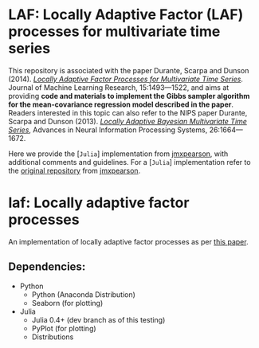 # LAF: Locally Adaptive Factor (LAF) processes for multivariate time series

This repository is associated with the paper Durante, Scarpa and Dunson (2014). [*Locally Adaptive Factor Processes for Multivariate Time Series*](http://jmlr.org/papers/v15/durante14a.html). Journal of Machine Learning Research, 15:1493—1522, and aims at providing **code and materials to implement the Gibbs sampler algorithm for the mean-covariance regression model described in the paper**. Readers interested in this topic can also refer to the NIPS paper Durante, Scarpa and Dunson (2013). [*Locally Adaptive Bayesian Multivariate Time Series*](http://papers.nips.cc/paper/5115-locally-adaptive-bayesian-multivariate-time-series), Advances in Neural Information Processing Systems, 26:1664—1672.

Here we provide the [`Julia`] implementation from [jmxpearson](https://github.com/jmxpearson), with additional comments and guidelines. For a [`Julia`] implementation refer to the [original repository](https://github.com/jmxpearson/laf) from [jmxpearson](https://github.com/jmxpearson).

# laf: Locally adaptive factor processes

An implementation of locally adaptive factor processes as per [this paper](http://jmlr.org/papers/volume15/durante14a/durante14a.pdf).

## Dependencies:
- Python
    - Python (Anaconda Distribution)
    - Seaborn (for plotting)
- Julia
    - Julia 0.4+ (dev branch as of this testing)
    - PyPlot (for plotting)
    - Distributions
